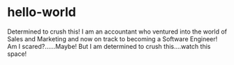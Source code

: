 # hello-world
Determined to crush this!
I am an accountant who ventured into the world of Sales and Marketing and now on track to becoming a Software Engineer! Am I scared?......Maybe! But I am determined to crush this....watch this space!
